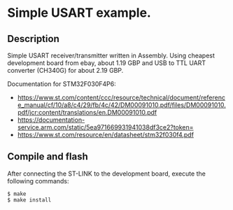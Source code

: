 # Simple USART example.
## Description
Simple USART receiver/transmitter written in Assembly. Using cheapest development board from ebay, about 1.19 GBP and USB to TTL UART converter (CH340G) for about 2.19 GBP.

Documentation for STM32F030F4P6:
* https://www.st.com/content/ccc/resource/technical/document/reference_manual/cf/10/a8/c4/29/fb/4c/42/DM00091010.pdf/files/DM00091010.pdf/jcr:content/translations/en.DM00091010.pdf
* https://documentation-service.arm.com/static/5ea971669931941038df3ce2?token=
* https://www.st.com/resource/en/datasheet/stm32f030f4.pdf

## Compile and flash
After connecting the ST-LINK to the development board, execute the following commands:
```
$ make
$ make install
```
